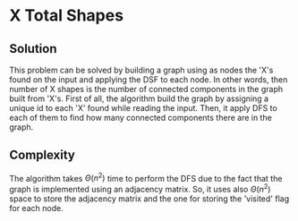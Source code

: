# X Total Shapes

## Solution

This problem can be solved by building a graph using as nodes the 'X's found on the input and applying the DSF to each node. In other words, then number of X shapes is the number of connected components in the graph built from 'X's.
First of all, the algorithm build the graph by assigning a unique id to each 'X' found while reading the input.
Then, it apply DFS to each of them to find how many connected components there are in the graph.

## Complexity

The algorithm takes $\Theta(n^2)$ time to perform the DFS due to the fact that the graph is implemented using an adjacency matrix. So, it uses also $\Theta(n^2)$ space to store the adjacency matrix and the one for storing the 'visited' flag for each node.